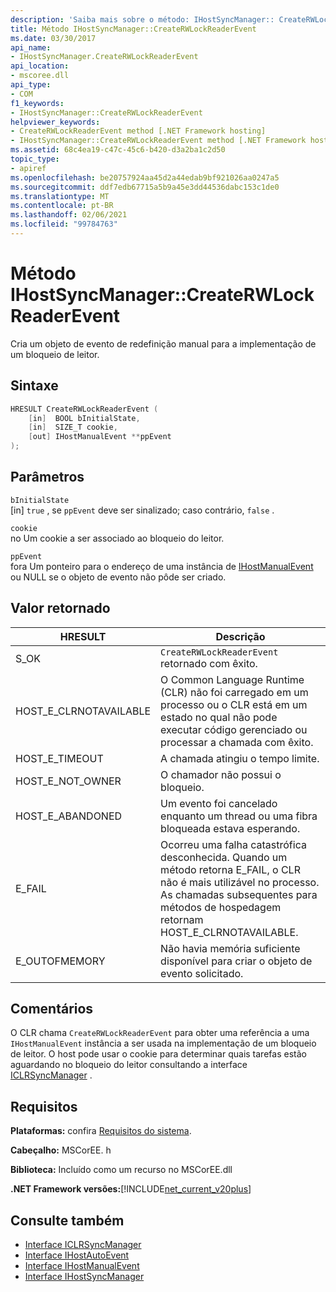 ```yaml
---
description: 'Saiba mais sobre o método: IHostSyncManager:: CreateRWLockReaderEvent'
title: Método IHostSyncManager::CreateRWLockReaderEvent
ms.date: 03/30/2017
api_name:
- IHostSyncManager.CreateRWLockReaderEvent
api_location:
- mscoree.dll
api_type:
- COM
f1_keywords:
- IHostSyncManager::CreateRWLockReaderEvent
helpviewer_keywords:
- CreateRWLockReaderEvent method [.NET Framework hosting]
- IHostSyncManager::CreateRWLockReaderEvent method [.NET Framework hosting]
ms.assetid: 68c4ea19-c47c-45c6-b420-d3a2ba1c2d50
topic_type:
- apiref
ms.openlocfilehash: be20757924aa45d2a44edab9bf921026aa0247a5
ms.sourcegitcommit: ddf7edb67715a5b9a45e3dd44536dabc153c1de0
ms.translationtype: MT
ms.contentlocale: pt-BR
ms.lasthandoff: 02/06/2021
ms.locfileid: "99784763"
---
```

# <a name="ihostsyncmanagercreaterwlockreaderevent-method"></a>Método IHostSyncManager::CreateRWLockReaderEvent

Cria um objeto de evento de redefinição manual para a implementação de um bloqueio de leitor.  
  
## <a name="syntax"></a>Sintaxe  
  
```cpp  
HRESULT CreateRWLockReaderEvent (  
    [in]  BOOL bInitialState,  
    [in]  SIZE_T cookie,  
    [out] IHostManualEvent **ppEvent  
);  
```  
  
## <a name="parameters"></a>Parâmetros  

 `bInitialState`  
 [in] `true` , se `ppEvent` deve ser sinalizado; caso contrário, `false` .  
  
 `cookie`  
 no Um cookie a ser associado ao bloqueio do leitor.  
  
 `ppEvent`  
 fora Um ponteiro para o endereço de uma instância de [IHostManualEvent](ihostmanualevent-interface.md) ou NULL se o objeto de evento não pôde ser criado.  
  
## <a name="return-value"></a>Valor retornado  
  
|HRESULT|Descrição|  
|-------------|-----------------|  
|S_OK|`CreateRWLockReaderEvent` retornado com êxito.|  
|HOST_E_CLRNOTAVAILABLE|O Common Language Runtime (CLR) não foi carregado em um processo ou o CLR está em um estado no qual não pode executar código gerenciado ou processar a chamada com êxito.|  
|HOST_E_TIMEOUT|A chamada atingiu o tempo limite.|  
|HOST_E_NOT_OWNER|O chamador não possui o bloqueio.|  
|HOST_E_ABANDONED|Um evento foi cancelado enquanto um thread ou uma fibra bloqueada estava esperando.|  
|E_FAIL|Ocorreu uma falha catastrófica desconhecida. Quando um método retorna E_FAIL, o CLR não é mais utilizável no processo. As chamadas subsequentes para métodos de hospedagem retornam HOST_E_CLRNOTAVAILABLE.|  
|E_OUTOFMEMORY|Não havia memória suficiente disponível para criar o objeto de evento solicitado.|  
  
## <a name="remarks"></a>Comentários  

 O CLR chama `CreateRWLockReaderEvent` para obter uma referência a uma `IHostManualEvent` instância a ser usada na implementação de um bloqueio de leitor. O host pode usar o cookie para determinar quais tarefas estão aguardando no bloqueio do leitor consultando a interface [ICLRSyncManager](iclrsyncmanager-interface.md) .  
  
## <a name="requirements"></a>Requisitos  

 **Plataformas:** confira [Requisitos do sistema](../../get-started/system-requirements.md).  
  
 **Cabeçalho:** MSCorEE. h  
  
 **Biblioteca:** Incluído como um recurso no MSCorEE.dll  
  
 **.NET Framework versões:**[!INCLUDE[net_current_v20plus](../../../../includes/net-current-v20plus-md.md)]  
  
## <a name="see-also"></a>Consulte também

- [Interface ICLRSyncManager](iclrsyncmanager-interface.md)
- [Interface IHostAutoEvent](ihostautoevent-interface.md)
- [Interface IHostManualEvent](ihostmanualevent-interface.md)
- [Interface IHostSyncManager](ihostsyncmanager-interface.md)
